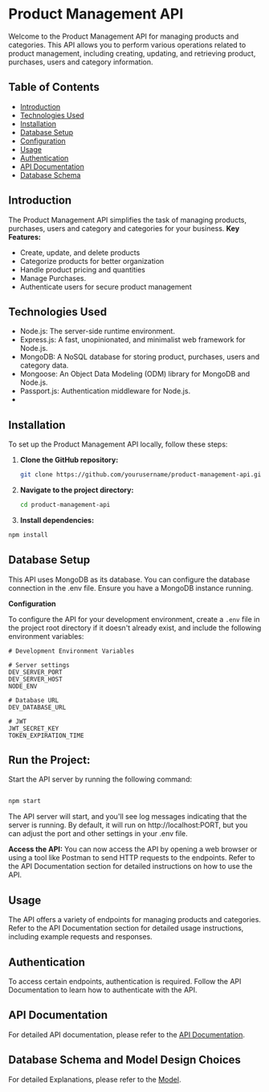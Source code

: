 # Product Management API

Welcome to the Product Management API for managing products and categories. This API allows you to perform various operations related to product management, including creating, updating, and retrieving product, purchases, users and category information.

## Table of Contents

-    [Introduction](#introduction)
-    [Technologies Used](#technologies-used)
-    [Installation](#installation)
-    [Database Setup](#database-setup)
-    [Configuration](#configuration)
-    [Usage](#usage)
-    [Authentication](#authentication)
-    [API Documentation](#api-documentation)
-    [Database Schema](#database-schema-and-model-design-choices)
## Introduction

The Product Management API simplifies the task of managing products, purchases, users and category and categories for your business.
**Key Features:**

-    Create, update, and delete products
-    Categorize products for better organization
-    Handle product pricing and quantities
-    Manage Purchases.
-    Authenticate users for secure product management

## Technologies Used

-    Node.js: The server-side runtime environment.
-    Express.js: A fast, unopinionated, and minimalist web framework for Node.js.
-    MongoDB: A NoSQL database for storing product, purchases, users and category data.
-    Mongoose: An Object Data Modeling (ODM) library for MongoDB and Node.js.
-    Passport.js: Authentication middleware for Node.js.
-

## Installation

To set up the Product Management API locally, follow these steps:

1. **Clone the GitHub repository:**

     ```bash
     git clone https://github.com/yourusername/product-management-api.git
     ```

2. **Navigate to the project directory:**

     ```bash
     cd product-management-api
     ```

3. **Install dependencies:**

```bash
npm install
```

## Database Setup

This API uses MongoDB as its database. You can configure the database connection in the .env file. Ensure you have a MongoDB instance running.

**Configuration**

To configure the API for your development environment, create a `.env` file in the project root directory if it doesn't already exist, and include the following environment variables:

```dotenv
# Development Environment Variables

# Server settings
DEV_SERVER_PORT
DEV_SERVER_HOST
NODE_ENV

# Database URL
DEV_DATABASE_URL

# JWT
JWT_SECRET_KEY
TOKEN_EXPIRATION_TIME
```

## Run the Project:

Start the API server by running the following command:

```bash

npm start
```

The API server will start, and you'll see log messages indicating that the server is running. By default, it will run on http://localhost:PORT, but you can adjust the port and other settings in your .env file.

**Access the API:** You can now access the API by opening a web browser or using a tool like Postman to send HTTP requests to the endpoints. Refer to the API Documentation section for detailed instructions on how to use the API.

## Usage

The API offers a variety of endpoints for managing products and categories. Refer to the API Documentation section for detailed usage instructions, including example requests and responses.

## Authentication

To access certain endpoints, authentication is required. Follow the API Documentation to learn how to authenticate with the API.

## API Documentation

For detailed API documentation, please refer to the [API Documentation](https://brindle-armadillo-af0.notion.site/Product-Management-API-Docs-a45e490414c74d6e886272430b37e348?pvs=4).

## Database Schema and Model Design Choices

For detailed Explanations, please refer to the [Model](https://brindle-armadillo-af0.notion.site/Database-schema-and-model-design-choices-0a80423f10104804a60b310743d54886?pvs=4).
